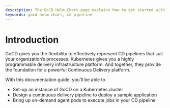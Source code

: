 ```yaml
---
description: The GoCD Helm Chart page explains how to get started with GoCD for kubernetes using Helm.
keywords: gocd helm chart, cd pipeline
---
```


# Introduction

GoCD gives you the flexibility to effectively represent CD pipelines that suit your organization’s processes. Kubernetes gives you a highly programmable delivery infrastructure platform. And together, they provide the foundation for a powerful Continuous Delivery platform.

With this documentation guide, you’ll be able to

- Set-up an instance of GoCD on a Kubernetes cluster
- Design a continuous delivery pipeline to deploy a sample application
- Bring up on-demand agent pods to execute jobs in your CD pipeline
